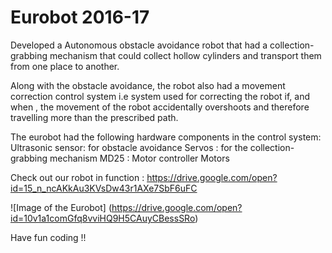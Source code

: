 # Eurobot 2016-17

Developed a Autonomous obstacle avoidance robot that had a collection-grabbing mechanism that could collect hollow cylinders and transport them from one place to another.

Along with the obstacle avoidance, the robot also had a movement correction control system  i.e system used for correcting the robot if, and when , the movement of  the robot accidentally overshoots and therefore travelling more than the prescribed path.

The eurobot had the following hardware components in the control system:
    Ultrasonic sensor: for obstacle avoidance
    Servos : for the collection-grabbing mechanism 
    MD25 : Motor controller
    Motors

Check out our robot in function : https://drive.google.com/open?id=15_n_ncAKkAu3KVsDw43r1AXe7SbF6uFC

![Image of the Eurobot]
(https://drive.google.com/open?id=10v1a1comGfq8vviHQ9H5CAuyCBessSRo)

Have fun coding !!
